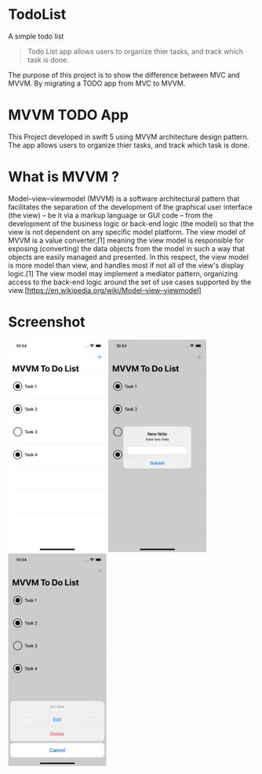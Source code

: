 # TodoList
A simple todo list

> Todo List app allows users to organize thier tasks, and track which task is done.

The purpose of this project is to show the difference between MVC and MVVM. By migrating a TODO app from MVC to MVVM.


# MVVM TODO App

This Project developed in swift 5 using MVVM architecture design pattern. The app allows users to organize thier tasks, and track which task is done.

# What is MVVM ?

Model–view–viewmodel (MVVM) is a software architectural pattern that facilitates the separation of the development of the graphical user interface (the view) – be it via a markup language or GUI code – from the development of the business logic or back-end logic (the model) so that the view is not dependent on any specific model platform. The view model of MVVM is a value converter,[1] meaning the view model is responsible for exposing (converting) the data objects from the model in such a way that objects are easily managed and presented. In this respect, the view model is more model than view, and handles most if not all of the view's display logic.[1] The view model may implement a mediator pattern, organizing access to the back-end logic around the set of use cases supported by the view.[https://en.wikipedia.org/wiki/Model–view–viewmodel]


# Screenshot

<img src="screenshots/todo_list.png" width="200">
<img src="screenshots/add_todo_item.png" width="200">
<img src="screenshots/edit_todo_item.png" width="200">


